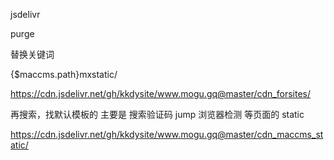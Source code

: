  jsdelivr

purge


替换关键词 

{$maccms.path}mxstatic/

https://cdn.jsdelivr.net/gh/kkdysite/www.mogu.gq@master/cdn_forsites/

再搜索，找默认模板的 主要是 搜索验证码 jump 浏览器检测 等页面的
static

https://cdn.jsdelivr.net/gh/kkdysite/www.mogu.gq@master/cdn_maccms_static/
